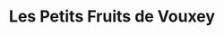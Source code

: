 ---
title: "Les Petits Fruits de Vouxey"
url: /vouxey/les-petits-fruits-de-vouxey/
shop: Hofladen
---